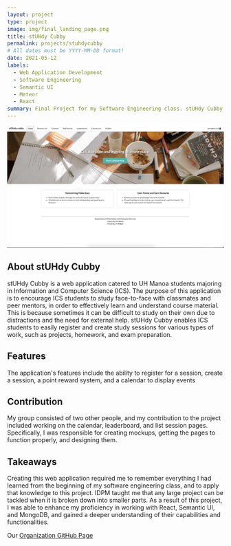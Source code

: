 ```yaml
---
layout: project
type: project
image: img/final_landing_page.png
title: stUHdy Cubby
permalink: projects/stuhdycubby
# All dates must be YYYY-MM-DD format!
date: 2021-05-12
labels:
  - Web Application Development
  - Software Engineering
  - Semantic UI
  - Meteor
  - React
summary: Final Project for my Software Engineering class. stUHdy Cubby is a web application to encourage ICS students to study with their classmates and peer mentors
---
```


<img class="img-fluid rounded mx-auto d-block" src="../img/final_homepage.png">

## About stUHdy Cubby
stUHdy Cubby is a web application catered to UH Manoa students majoring in Information and Computer Science (ICS). The purpose of this application is to encourage ICS students to study face-to-face with classmates and peer mentors, in order to effectively learn and understand course material. This is because sometimes it can be difficult to study on their own due to distractions and the need for external help. stUHdy Cubby enables ICS students to easily register and create study sessions for various types of work, such as projects, homework, and exam preparation.

## Features
The application's features include the ability to register for a session, create a session, a point reward system, and a calendar to display events

## Contribution
My group consisted of two other people, and my contribution to the project included working on the calendar, leaderboard, and list session pages. Specifically, I was responsible for creating mockups, getting the pages to function properly, and designing them. 

## Takeaways
Creating this web application required me to remember everything I had learned from the beginning of my software engineering class, and to apply that knowledge to this project. IDPM taught me that any large project can be tackled when it is broken down into smaller parts. As a result of this project, I was able to enhance my proficiency in working with React, Semantic UI, and MongoDB, and gained a deeper understanding of their capabilities and functionalities.

Our <a href="https://github.com/stuhdy-cubby">Organization GitHub Page</a>
